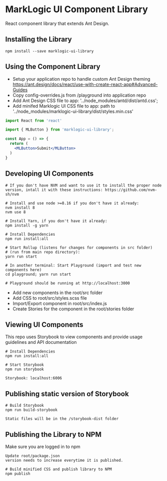 # MarkLogic UI Component Library
React component library that extends Ant Design.

## Installing the Library

```
npm install --save marklogic-ui-library
```

## Using the Component Library

- Setup your application repo to handle custom Ant Design theming https://ant.design/docs/react/use-with-create-react-app#Advanced-Guides
- Copy config-overrides.js from /playground into application repo
- Add Ant Design CSS file to app: '../node_modules/antd/dist/antd.css';
- Add minifed Marklogic UI CSS file to app:  path to '../node_modules/marklogic-ui-library/dist/styles.min.css'

```jsx
import React from 'react'

import { MLButton } from 'marklogic-ui-library';

const App = () => {
  return (
    <MLButton>Submit</MLButton>
  )
}
```

## Developing UI Components

```
# If you don't have NVM and want to use it to install the proper node version, intall it with these instructions: https://github.com/nvm-sh/nvm

# Install and use node >=8.16 if you don't have it already:
nvm install 8
nvm use 8

# Install Yarn, if you don't have it already:
npm install -g yarn

# Install Dependencies
npm run install:all

# Start Rollup (listens for changes for components in src folder)
# (run from main repo directory):
yarn run start

# In another terminal: Start Playground (import and test new components here)
cd playground; yarn run start

# Playground should be running at http://localhost:3000

```
- Add new components in the root/src folder
- Add CSS to root/src/styles.scss file
- Import/Export component in root/src/index.js
- Create Stories for the component in the root/stories folder

## Viewing UI Components
This repo uses Storybook to view components and provide usage guidelines and API documentation
```
# Install Dependencies
npm run install:all

# Start Storybook
npm run storybook

Storybook: localhost:6006
```

## Publishing static version of Storybook
```
# Build Storybook
npm run build-storybook

Static files will be in the /storybook-dist folder
```


## Publishing the Library to NPM
Make sure you are logged in to npm
```
Update root/package.json
version needs to increase everytime it is published.

# Build minified CSS and publish library to NPM
npm publish
```
